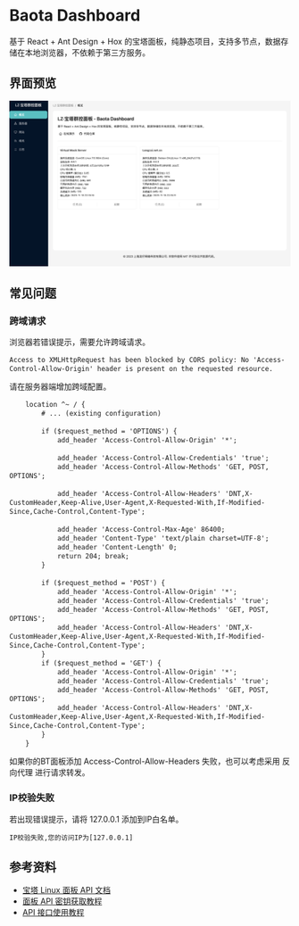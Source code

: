 # Baota Dashboard

基于 React + Ant Design + Hox 的宝塔面板，纯静态项目，支持多节点，数据存储在本地浏览器，不依赖于第三方服务。

## 界面预览

![Screenshot](docs/screenshot.png)

## 常见问题

### 跨域请求

浏览器若错误提示，需要允许跨域请求。

```
Access to XMLHttpRequest has been blocked by CORS policy: No 'Access-Control-Allow-Origin' header is present on the requested resource.
```

请在服务器端增加跨域配置。

```nginx
    location ^~ / {
        # ... (existing configuration)

        if ($request_method = 'OPTIONS') {
            add_header 'Access-Control-Allow-Origin' '*';

            add_header 'Access-Control-Allow-Credentials' 'true';
            add_header 'Access-Control-Allow-Methods' 'GET, POST, OPTIONS';

            add_header 'Access-Control-Allow-Headers' 'DNT,X-CustomHeader,Keep-Alive,User-Agent,X-Requested-With,If-Modified-Since,Cache-Control,Content-Type';

            add_header 'Access-Control-Max-Age' 86400;
            add_header 'Content-Type' 'text/plain charset=UTF-8';
            add_header 'Content-Length' 0;
            return 204; break;
        }

        if ($request_method = 'POST') {
            add_header 'Access-Control-Allow-Origin' '*';
            add_header 'Access-Control-Allow-Credentials' 'true';
            add_header 'Access-Control-Allow-Methods' 'GET, POST, OPTIONS';
            add_header 'Access-Control-Allow-Headers' 'DNT,X-CustomHeader,Keep-Alive,User-Agent,X-Requested-With,If-Modified-Since,Cache-Control,Content-Type';
        }
        if ($request_method = 'GET') {
            add_header 'Access-Control-Allow-Origin' '*';
            add_header 'Access-Control-Allow-Credentials' 'true';
            add_header 'Access-Control-Allow-Methods' 'GET, POST, OPTIONS';
            add_header 'Access-Control-Allow-Headers' 'DNT,X-CustomHeader,Keep-Alive,User-Agent,X-Requested-With,If-Modified-Since,Cache-Control,Content-Type';
        }
    }

```

如果你的BT面板添加 Access-Control-Allow-Headers 失败，也可以考虑采用 反向代理 进行请求转发。

### IP校验失败

若出现错误提示，请将 127.0.0.1 添加到IP白名单。

```
IP校验失败,您的访问IP为[127.0.0.1]
```

## 参考资料

- [宝塔 Linux 面板 API 文档](https://www.bt.cn/api-doc.pdf)
- [面板 API 密钥获取教程](https://www.bt.cn/bbs/thread-113890-1-1.html)
- [API 接口使用教程](https://www.bt.cn/bbs/thread-20376-1-1.html)
